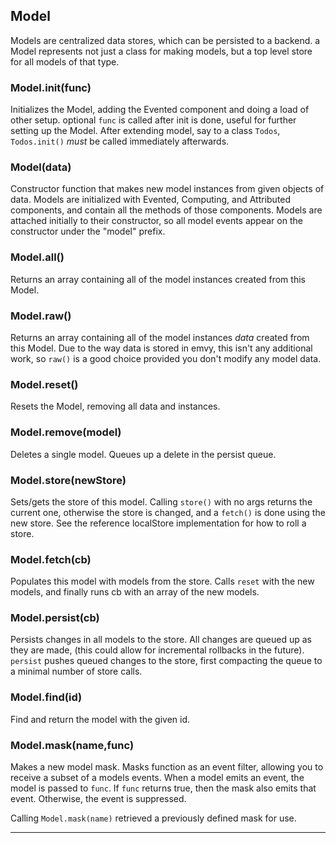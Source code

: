 ## Model

Models are centralized data stores, which can be persisted to a backend. a Model represents not just a class for making models, but a top level store for all models of that type. 

### Model.init(func)

Initializes the Model, adding the Evented component and doing a load of other setup. optional `func` is called after init is done, useful for further setting up the Model.
After extending model, say to a class `Todos`, `Todos.init()` *must* be called immediately afterwards.

### Model(data)

Constructor function that makes new model instances from given objects of data.
Models are initialized with Evented, Computing, and Attributed components, and contain all the methods of those components. Models are attached initially to their constructor, so all model events appear on the constructor under the "model" prefix.

### Model.all()

Returns an array containing all of the model instances created from this Model. 

### Model.raw()

Returns an array containing all of the model instances *data* created from this Model. Due to the way data is stored in emvy, this isn't any additional work, so `raw()` is a good choice provided you don't modify any model data.

### Model.reset()

Resets the Model, removing all data and instances.

### Model.remove(model)

Deletes a single model. Queues up a delete in the persist queue. 

### Model.store(newStore)

Sets/gets the store of this model. Calling `store()` with no args returns the current one, otherwise the store is changed, and a `fetch()` is done using the new store.
See the reference localStore implementation for how to roll a store.

### Model.fetch(cb) 

Populates this model with models from the store. Calls `reset` with the new models, and finally runs cb with an array of the new models.

### Model.persist(cb)

Persists changes in all models to the store. All changes are queued up as they are made, (this could allow for incremental rollbacks in the future). `persist` pushes queued changes to the store, first compacting the queue to a minimal number of store calls. 

### Model.find(id)

Find and return the model with the given id. 

### Model.mask(name,func)

Makes a new model mask. Masks function as an event filter, allowing you to receive a subset of a models events. When a model emits an event, the model is passed to `func`. If `func` returns true, then the mask also emits that event. Otherwise, the event is suppressed. 

Calling `Model.mask(name)` retrieved a previously defined mask for use.

---